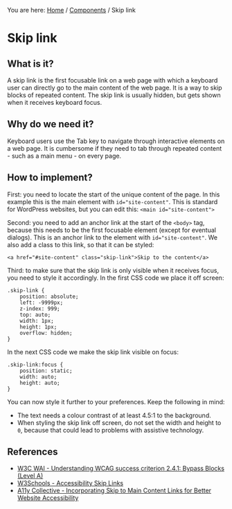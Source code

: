 You are here: [Home](/accsus-components/) / [Components](/accsus-components/components/) / Skip link

# Skip link

## What is it?
A skip link is the first focusable link on a web page with which a keyboard user can directly go to the main content of the web page. It is a way to skip blocks of repeated content. The skip link is usually hidden, but gets shown when it receives keyboard focus.

## Why do we need it?
Keyboard users use the Tab key to navigate through interactive elements on a web page. It is cumbersome if they need to tab through repeated content - such as a main menu - on every page. 

## How to implement?
First: you need to locate the start of the unique content of the page. In this example this is the main element with `id="site-content"`. This is standard for WordPress websites, but you can edit this: 
```<main id="site-content">```

Second: you need to add an anchor link at the start of the `<body>` tag, because this needs to be the first focusable element (except for eventual dialogs). This is an anchor link to the element with `id="site-content"`. We also add a class to this link, so that it can be styled: 

```<a href="#site-content" class="skip-link">Skip to the content</a>```

Third: to make sure that the skip link is only visible when it receives focus, you need to style it accordingly. In the first CSS code we place it off screen: 

```
.skip-link {
    position: absolute;
    left: -9999px;
    z-index: 999;
    top: auto;
    width: 1px;
    height: 1px;
    overflow: hidden;
}
```

In the next CSS code we make the skip link visible on focus:

```
.skip-link:focus {
    position: static;
    width: auto;
    height: auto;
}
```

You can now style it further to your preferences. Keep the following in mind: 
- The text needs a colour contrast of at least 4.5:1 to the background.
- When styling the skip link off screen, do not set the width and height to `0`, because that could lead to problems with assistive technology. 

## References
- [W3C WAI - Understanding WCAG success criterion 2.4.1: Bypass Blocks (Level A)](https://www.w3.org/WAI/WCAG22/Understanding/bypass-blocks.html)
- [W3Schools - Accessibility Skip Links](https://www.w3schools.com/accessibility/accessibility_skip_links.php)
- [A11y Collective - Incorporating Skip to Main Content Links for Better Website Accessibility](https://www.a11y-collective.com/blog/skip-to-main-content/)
